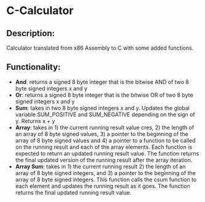 # C-Calculator

## Description:

Calculator translated from x86 Assembly to C with some added functions.

## Functionality:

* **And**: returns a signed 8 byte integer that is the bitwise AND of two 8 byte signed integers x and y
* **Or**: returns a signed 8 byte integer that is the bitwise OR of two 8 byte signed integers x and y
* **Sum**: takes in two 8 byte signed integers x and y. Updates the global variable SUM_POSITIVE and SUM_NEGATIVE depending on the sign of y.  Returns x + y
* **Array**: takes in 1) the current running result value cres, 2) the length of an array of 8 byte signed values, 3) a pointer to the beginning of the array of 8 byte signed values and 4) a pointer to a function to be called on the running result and each of the array elements. Each function is expected to return an updated running result value.  The function returns the final updated version of the running result after the array iteration.
* **Array Sum**: takes in 1) the current running result 2) the length of an array of 8 byte signed integers, and 3) a pointer to the beginning of the array of 8 byte signed integers.  This function calls the csum function to each element and updates the running result as it goes.  The function returns the final updated running result value.
